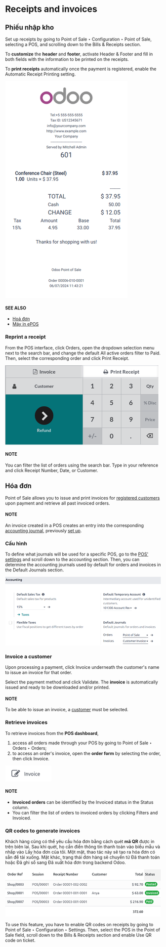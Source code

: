 # Receipts and invoices

## Phiếu nhập kho

Set up receipts by going to Point of Sale ‣ Configuration ‣ Point of Sale,
selecting a POS, and scrolling down to the Bills & Receipts section.

To **customize** the **header** and **footer**, activate Header & Footer and fill in
both fields with the information to be printed on the receipts.

To **print receipts** automatically once the payment is registered, enable the Automatic
Receipt Printing setting.

![biên lai POS](../../../.gitbook/assets/receipt.png)

#### SEE ALSO
- [Hoá đơn](restaurant/bill_printing.md)
- [Máy in ePOS](configuration/epos_printers.md)

### Reprint a receipt

From the POS interface, click Orders, open the dropdown selection menu next to the
search bar, and change the default All active orders filter to Paid. Then,
select the corresponding order and click Print Receipt.

![Print receipt button from the backend](../../../.gitbook/assets/print-receipt.png)

#### NOTE
You can filter the list of orders using the search bar. Type in your reference and click
Receipt Number, Date, or Customer.

<a id="receipts-invoices-invoices"></a>

## Hóa đơn

Point of Sale allows you to issue and print invoices for [registered customers](../point_of_sale.md#pos-customers)
upon payment and retrieve all past invoiced orders.

#### NOTE
An invoice created in a POS creates an entry into the corresponding [accounting journal](../../finance/accounting/get_started/cheat_sheet.md#cheat-sheet-journals), previously [set up](#receipts-invoices-invoice-configuration).

<a id="receipts-invoices-invoice-configuration"></a>

### Cấu hình

To define what journals will be used for a specific POS, go to the [POS' settings](configuration.md#configuration-settings) and scroll down to the accounting section. Then, you can determine the
accounting journals used by default for orders and invoices in the Default Journals
section.

![accounting section in the POS settings](../../../.gitbook/assets/invoice-config.png)

### Invoice a customer

Upon processing a payment, click Invoice underneath the customer's name to issue an
invoice for that order.

Select the payment method and click Validate. The **invoice** is automatically issued
and ready to be downloaded and/or printed.

#### NOTE
To be able to issue an invoice, a [customer](../point_of_sale.md#pos-customers) must be selected.

### Retrieve invoices

To retrieve invoices from the **POS dashboard**,

1. access all orders made through your POS by going to Point of Sale ‣ Orders ‣
   Orders;
2. to access an order's invoice, open the **order form** by selecting the order, then click
   Invoice.

![invoice smart button from an order form](../../../.gitbook/assets/invoice-smart-button.png)

#### NOTE
- **Invoiced orders** can be identified by the Invoiced status in the
  Status column.
- You can filter the list of orders to invoiced orders by clicking Filters and
  Invoiced.

### QR codes to generate invoices

Khách hàng cũng có thể yêu cầu hóa đơn bằng cách quét **mã QR** được in trên biên lai. Sau khi quét, họ cần điền thông tin thanh toán vào biểu mẫu và nhấp vào Lấy hóa đơn của tôi. Một mặt, thao tác này sẽ tạo ra hóa đơn có sẵn để tải xuống. Mặt khác, trạng thái đơn hàng sẽ chuyển từ Đã thanh toán hoặc Đã ghi sổ sang Đã xuất hóa đơn trong backend Odoo.

![order status change](../../../.gitbook/assets/order-status.png)

To use this feature, you have to enable QR codes on receipts by going to Point of
Sale ‣ Configuration ‣ Settings. Then, select the POS in the Point of Sale field,
scroll down to the Bills & Receipts section and enable Use QR code on
ticket.
